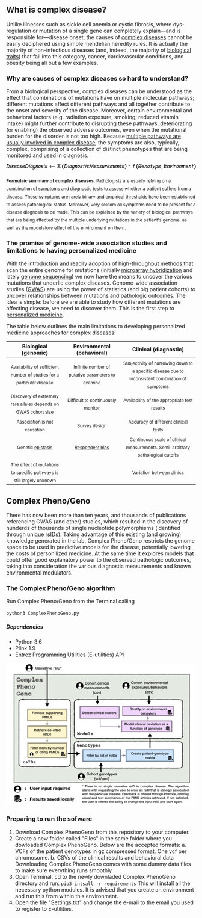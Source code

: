 
## What is complex disease?

Unlike illnesses such as sickle cell anemia or cystic fibrosis, where dys-regulation or mutation of a single gene can completely explain&mdash;and is responsible for&mdash;disease onset, the causes of [complex diseases](https://report.nih.gov/NIHfactsheets/ViewFactSheet.aspx?csid=42) cannot be easily deciphered using simple mendelian heredity rules. It is actually the majority of non-infectious diseases (and, indeed, the majority of [biological traits](https://www.sciencedaily.com/terms/trait_%28biology%29.htm)) that fall into this category, cancer, cardiovascular conditions, and obesity being all but a few examples.

### Why are causes of complex diseases so hard to understand?

From a biological perspective, complex diseases can be understood as the effect that combinations of mutations have on multiple molecular pathways; different mutations affect different pathways and all together contribute to the onset and severity of the disease. Moreover, certain environmental and behavioral factors (e.g. radiation exposure, smoking, reduced vitamin intake) might further contribute to disrupting these pathways, deteriorating (or enabling) the observed adverse outcomes, even when the mutational burden for the disorder is not too high. Because [multiple pathways are usually involved in complex disease](https://www.genome.gov/10000865/), the symptoms are also, typically, complex, comprising of a collection of distinct phenotypes that are being monitored and used in diagnosis. 

![PseudoFunction](https://github.com/NCBI-Hackathons/Complex_Phenogeno/blob/master/Images/PseudoFunction.jpeg)

<sub>**Formulaic summary of complex diseases.** Pathologists are usually relying on a combination of symptoms and diagnostic tests to assess whether a patient suffers from a disease. These symptoms are rarely binary and empirical thresholds have been established to assess pathological status. Moreover, very seldom all symptoms need to be present for a disease diagnosis to be made. This can be explained by the variety of biological pathways that are being affected by the multiple underlying mutations in the patient's genome, as well as the modulatory effect of the environment on them.</sub>

### The promise of genome-wide association studies and limitations to having personalized medicine

With the introduction and readily adoption of high-throughput methods that scan the entire genome for mutations (initially [microarray hybridization](https://www.genome.gov/10000533/dna-microarray-technology/) and lately [genome sequencing](https://www.genome.gov/10001177/dna-sequencing-fact-sheet/)) we now have the means to uncover the various mutations that underlie complex diseases. Genome-wide association studies ([GWAS](https://www.genome.gov/26525384/catalog-of-published-genomewide-association-studies/)) are using the power of statistics (and big patient cohorts) to uncover relationships between mutations and pathologic outcomes. The idea is simple: before we are able to study how different mutations are affecting disease, we need to discover them. This is the first step to [personalized medicine](https://www.nih.gov/about-nih/what-we-do/nih-turning-discovery-into-health/personalized-medicine).

The table below outlines the main limitations to developing personalized medicine approaches for complex diseases:

|                            Biological (genomic)                            |                   Environmental (behavioral)                   |                                        Clinical (diagnostic)                                       |
|:--------------------------------------------------------------------------:|:--------------------------------------------------------------:|:--------------------------------------------------------------------------------------------------:|
| <sub>Availability of sufficient number of studies for a particular disease</sub> |            <sub>Infinite number of putative  parameters to examine</sub>            | <sub>Subjectivity of narrowing down to a specific disease due to inconsistent  combination of symptoms</sub>  |
|       <sub>Discovery of extremely rare alleles depends on GWAS cohort size</sub>      |                <sub>Difficult to continuously monitor</sub>                |                            <sub>Availability of the appropriate test results</sub>                            |
|                        <sub>Association is not causation</sub>                        |                          <sub>Survey design</sub>                         |                                <sub>Accuracy of different clinical tests</sub>                                |
|        <sub>Genetic [epistasis](https://en.wikipedia.org/wiki/Epistasis)</sub>        | <sub>[Respondent bias](https://en.wikipedia.org/wiki/Response_bias)</sub> |           <sub>Continuous scale of clinical measurements. Semi-arbitrary pathological cutoffs</sub>           |
|    <sub>The effect of mutations to specific pathways is still largely unknown</sub>   |                                                                |                                      <sub>Variation between clinics</sub>                                     |


## Complex Pheno/Geno

There has now been more than ten years, and thousands of publications referencing GWAS (and other) studies, which resulted in the discovery of hunderds of thousands of single nucleotide polymorphisms (identified through unique [rsIDs](https://www.ncbi.nlm.nih.gov/books/NBK174586/)). Taking advantage of this existing (and growing) knowledge generated in the lab, Complex Pheno/Geno restricts the genome space to be used in predictive models for the disease, potentially lowering the costs of personilized medicine. At the same time it explores models that could offer good explanatory power to the observed pathologic outcomes, taking into consideration the various diagnostic measurements and known environmental modulators.

### The Complex Pheno/Geno algorithm

Run Complex Pheno/Geno from the Terminal calling 

`python3 ComplexPhenoGeno.py`

##### Dependencies
* Python 3.6
* Plink 1.9
* Entrez Programming Utilities (E-utilities) API

![Flow diagram](https://github.com/NCBI-Hackathons/Complex_Phenogeno/blob/master/Images/FlowDiagram.jpeg)

### Preparing to run the sofware

1. Download Complex PhenoGeno from this repository to your computer.
2. Create a new folder called "Files" in the same folder where you dowloaded Complex PhenoGeno. Below are the accepted formats:
	a. VCFs of the patient genotypes in gz compressed format. One vcf per chromosome.
	b. CSVs of the clinical results and behavioral data
Downloading Complex PhenoGeno comes with some dummy data files to make sure everything runs smoothly
3. Open Terminal, cd to the newly downladed Complex PhenoGeno directory and run:
`pip3 intsall -r requirements`
This will install all the necessary python modules. It is advised that you create an environment and run this from within this environment.
4. Open the file "Settings.txt" and change the e-mail to the email you used to register to E-utilities.

